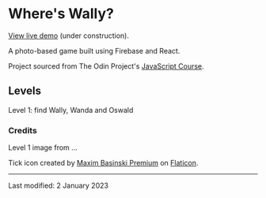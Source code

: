 # Where's Wally?

[View live demo](https://where-s-wally-32c9e.web.app/) (under construction).

A photo-based game built using Firebase and React.

Project sourced from The Odin Project's [JavaScript Course](https://www.theodinproject.com/lessons/node-path-javascript-where-s-waldo-a-photo-tagging-app).

## Levels

Level 1: find Wally, Wanda and Oswald

### Credits

Level 1 image from ...

Tick icon created by [Maxim Basinski Premium](https://www.flaticon.com/free-icons/tick) on [Flaticon](https://www.flaticon.com/).

---

Last modified: 2 January 2023
